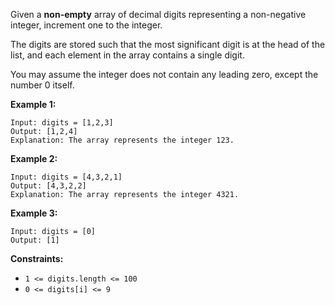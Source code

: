 Given a **non-empty** array of decimal digits representing a non-negative integer, increment one to the integer.

The digits are stored such that the most significant digit is at the head of the list, and each element in the array contains a single digit.

You may assume the integer does not contain any leading zero, except the number 0 itself.

 

**Example 1:**

```
Input: digits = [1,2,3]
Output: [1,2,4]
Explanation: The array represents the integer 123.
```

**Example 2:**

```
Input: digits = [4,3,2,1]
Output: [4,3,2,2]
Explanation: The array represents the integer 4321.
```

**Example 3:**

```
Input: digits = [0]
Output: [1]
```

 

**Constraints:**

- `1 <= digits.length <= 100`
- `0 <= digits[i] <= 9`